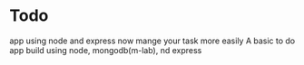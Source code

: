 # Todo
app using node and express now mange your task more easily
A basic to do app build using node, mongodb(m-lab), nd express
